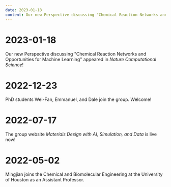 ```yaml
---
date: 2023-01-18
content: Our new Perspective discussing "Chemical Reaction Networks and Opportunities for Machine Learning" appeared in *Nature Computational Science*!
---
```


# 2023-01-18

Our new Perspective discussing "Chemical Reaction Networks and Opportunities for Machine Learning" appeared in _Nature Computational Science_!

# 2022-12-23

PhD students Wei-Fan, Emmanuel, and Dale join the group. Welcome!

# 2022-07-17

The group website _Materials Design with AI, Simulation, and Data_ is live now!

# 2022-05-02

Mingjian joins the Chemical and Biomolecular Engineering at the University of Houston as an Assistant Professor.
